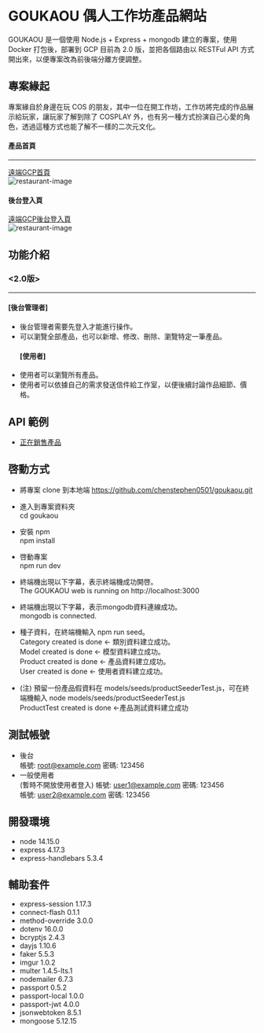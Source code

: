 # GOUKAOU 偶人工作坊產品網站 
GOUKAOU 是一個使用 Node.js + Express + mongodb 建立的專案，使用 Docker 打包後，部署到 GCP 目前為 2.0 版，並把各個路由以 RESTFul API 方式開出來，以便專案改為前後端分離方便調整。
## 專案緣起
專案緣自於身邊在玩 COS 的朋友，其中一位在開工作坊，工作坊將完成的作品展示給玩家，讓玩家了解到除了 COSPLAY 外，也有另一種方式扮演自己心愛的角色，透過這種方式也能了解不一樣的二次元文化。<br>

#### 產品首頁
***
[遠端GCP首頁](https://goukaou-uvt2peadbq-uw.a.run.app)<br>
![restaurant-image](public/image/%E7%94%A2%E5%93%81%E9%A6%96%E9%A0%81.PNG)

#### 後台登入頁

[遠端GCP後台登入頁](https://goukaou-uvt2peadbq-uw.a.run.app/admin/login)<br>
![restaurant-image](public/image/%E5%BE%8C%E5%8F%B0%E7%99%BB%E5%85%A5%E9%A0%81%E9%9D%A2.PNG)

## 功能介紹

### <2.0版>
***
  #### [後台管理者]
- 後台管理者需要先登入才能進行操作。
- 可以瀏覽全部產品，也可以新增、修改、刪除、瀏覽特定一筆產品。
  #### [使用者]
- 使用者可以瀏覽所有產品。
- 使用者可以依據自己的需求發送信件給工作室，以便後續討論作品細節、價格。
## API 範例
- [正在銷售產品](https://goukaou-uvt2peadbq-uw.a.run.app/api/products/mask-onsale)
## 啓動方式
- 將專案 clone 到本地端
  https://github.com/chenstephen0501/goukaou.git

- 進入到專案資料夾<br>
  cd goukaou
- 安裝 npm<br>
  npm install
- 啓動專案<br>
  npm run dev
- 終端機出現以下字幕，表示終端機成功開啓。<br>
  The GOUKAOU web is running on http://localhost:3000
- 終端機出現以下字幕，表示mongodb資料連線成功。<br>
  mongodb is connected.
- 種子資料，在終端機輸入 npm run seed。<br>
  Category created is done <- 類別資料建立成功。<br>
  Model created is done <- 模型資料建立成功。<br>
  Product created is done <- 產品資料建立成功。<br>
  User created is done <- 使用者資料建立成功。
- (注) 預留一份產品假資料在 models/seeds/productSeederTest.js，可在終端機輸入 node models/seeds/productSeederTest.js<br>
  ProductTest created is done <-產品測試資料建立成功

## 測試帳號
- 後台 <br>
  帳號: root@example.com
  密碼: 123456
- 一般使用者 <br>(暫時不開放使用者登入)
  帳號: user1@example.com 
  密碼: 123456<br>
  帳號: user2@example.com
  密碼: 123456
## 開發環境
- node 14.15.0
- express 4.17.3
- express-handlebars 5.3.4
## 輔助套件
- express-session 1.17.3
- connect-flash 0.1.1
- method-override 3.0.0
- dotenv 16.0.0
- bcryptjs 2.4.3
- dayjs 1.10.6
- faker 5.5.3
- imgur 1.0.2
- multer 1.4.5-lts.1
- nodemailer 6.7.3
- passport 0.5.2
- passport-local 1.0.0
- passport-jwt 4.0.0
- jsonwebtoken 8.5.1
- mongoose 5.12.15




